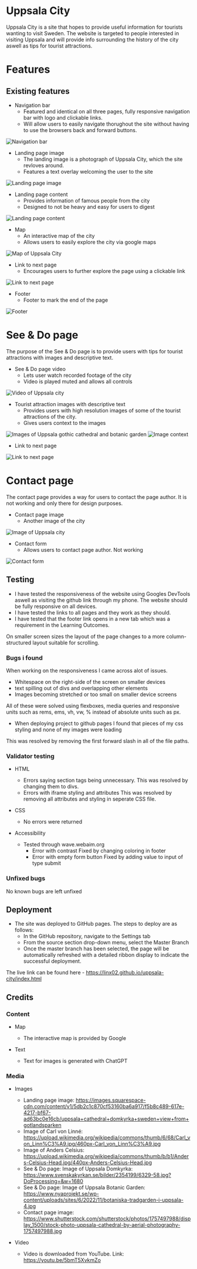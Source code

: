 # Uppsala City

Uppsala City is a site that hopes to provide useful information for tourists wanting to visit Sweden.
The website is targeted to people interested in visiting Uppsala and will provide info surrounding the history of the city aswell as tips for tourist attractions.

# Features

## Existing features

* Navigation bar
    - Featured and identical on all three pages, fully responsive navigation bar with logo and clickable links.
    - Will allow users to easily navigate thorughout the site without having to use the browsers back and forward buttons.

![Navigation bar](https://github.com/linx02/uppsala-city/blob/main/media/navigationbar.png)

* Landing page image
    - The landing image is a photograph of Uppsala City, which the site revloves around.
    - Features a text overlay welcoming the user to the site

![Landing page image](https://github.com/linx02/uppsala-city/blob/main/media/landingpage_image.png)

* Landing page content
    - Provides information of famous people from the city
    - Designed to not be heavy and easy for users to digest

![Landing page content](https://github.com/linx02/uppsala-city/blob/main/media/landingpage_content.png)

* Map
    - An interactive map of the city
    - Allows users to easily explore the city via google maps

![Map of Uppsala City](https://github.com/linx02/uppsala-city/blob/main/media/map.png)

* Link to next page
    - Encourages users to further explore the page using a clickable link

![Link to next page](https://github.com/linx02/uppsala-city/blob/main/media/calltoaction.png)

* Footer
    - Footer to mark the end of the page

![Footer](https://github.com/linx02/uppsala-city/blob/main/media/footer.png)

# See & Do page

The purpose of the See & Do page is to provide users with tips for tourist attractions with images and descriptive text.

* See & Do page video
    - Lets user watch recorded footage of the city
    - Video is played muted and allows all controls

![Video of Uppsala city](https://github.com/linx02/uppsala-city/blob/main/media/video.png)

* Tourist attraction images with descriptive text
    - Provides users with high resolution images of some of the tourist attractions of the city.
    - Gives users context to the images

![Images of Uppsala gothic cathedral and botanic garden](https://github.com/linx02/uppsala-city/blob/main/media/touristattraction_images.png)
![Image context](https://github.com/linx02/uppsala-city/blob/main/media/touristattraction_text.png)

* Link to next page

![Link to next page](https://github.com/linx02/uppsala-city/blob/main/media/calltoaction2.png)

# Contact page

The contact page provides a way for users to contact the page author. It is not working and only there for design purposes.

* Contact page image
    - Another image of the city

![Image of Uppsala city](https://github.com/linx02/uppsala-city/blob/main/media/contactpage_image.png)

* Contact form
    - Allows users to contact page author. Not working

![Contact form](https://github.com/linx02/uppsala-city/blob/main/media/contactform.png)

## Testing

 - I have tested the responsiveness of the website using Googles DevTools aswell as visiting the github link through my phone. The website should be fully responsive on all devices.
 - I have tested the links to all pages and they work as they should.
 - I have tested that the footer link opens in a new tab which was a requirement in the Learning Outcomes.

 On smaller screen sizes the layout of the page changes to a more column-structured layout suitable for scrolling.

### Bugs i found

 When working on the responsiveness I came across alot of issues.

 - Whitespace on the right-side of the screen on smaller devices
 - text spilling out of divs and overlapping other elements
 - Images becoming stretched or too small on smaller device screens

 All of these were solved using flexboxes, media queries and responsive units such as rems, ems, vh, vw, % instead of absolute units such as px.

- When deploying project to github pages I found that pieces of my css styling and none of my images were loading

This was resolved by removing the first forward slash in all of the file paths.

### Validator testing

- HTML
    - Errors saying section tags being unnecessary.
        This was resolved by changing them to divs.
    - Errors with iframe styling and attributes
        This was resolved by removing all attributes and styling in seperate CSS file.

- CSS
    - No errors were returned

- Accessibility
    - Tested through wave.webaim.org
        - Error with contrast
        Fixed by changing coloring in footer
        - Error with empty form button
        Fixed by adding value to input of type submit

### Unfixed bugs

No known bugs are left unfixed

## Deployment

- The site was deployed to GitHub pages. The steps to deploy are as follows: 
  - In the GitHub repository, navigate to the Settings tab 
  - From the source section drop-down menu, select the Master Branch
  - Once the master branch has been selected, the page will be automatically refreshed with a detailed ribbon display to indicate the successful deployment. 

The live link can be found here - https://linx02.github.io/uppsala-city/index.html

## Credits

### Content

- Map
    - The interactive map is provided by Google

- Text
    - Text for images is generated with ChatGPT

### Media

- Images
    - Landing page image: https://images.squarespace-cdn.com/content/v1/5db2c1c870cf53160ba6a917/f5b8c489-617e-4217-bf67-ad63bc0e16cb/uppsala+cathedral+domkyrka+sweden+view+from+gotlandsparken
    - Image of Carl von Linné: https://upload.wikimedia.org/wikipedia/commons/thumb/6/68/Carl_von_Linn%C3%A9.jpg/460px-Carl_von_Linn%C3%A9.jpg
    - Image of Anders Celsius: https://upload.wikimedia.org/wikipedia/commons/thumb/b/b1/Anders-Celsius-Head.jpg/440px-Anders-Celsius-Head.jpg
    - See & Do page: Image of Uppsala Domkyrka: https://www.svenskakyrkan.se/bilder/2354199/6329-58.jpg?DoProcessing=&w=1680
    - See & Do page: Image of Uppsala Botanic Garden: https://www.nyaprojekt.se/wp-content/uploads/sites/6/2022/11/botaniska-tradgarden-i-uppsala-4.jpg
    - Contact page image: https://www.shutterstock.com/shutterstock/photos/1757497988/display_1500/stock-photo-uppsala-cathedral-by-aerial-photography-1757497988.jpg

- Video
    - Video is downloaded from YouTube. Link: https://youtu.be/5bmT5XvkmZo